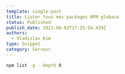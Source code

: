 ```yaml
---
template: single-post
title: Lister tous mes packages NPM globaux
status: Published
publish_date: 2021-06-02T17:25:54.439Z
authors:
  - Vladislav Kim
type: Snippet
category: Serveur
---
```


```bash
npm list -g --depth 0
```
